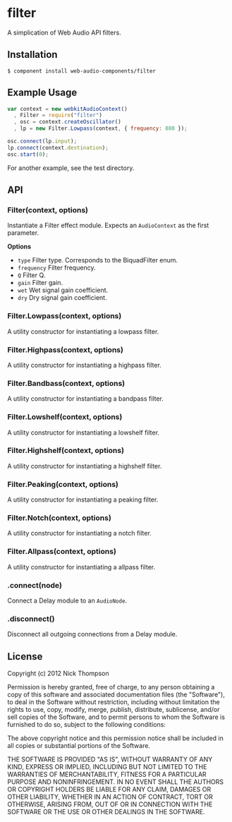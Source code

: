 
# filter

  A simplication of Web Audio API filters.

## Installation

    $ component install web-audio-components/filter

## Example Usage

```javascript
var context = new webkitAudioContext()
  , Filter = require("filter")
  , osc = context.createOscillator()
  , lp = new Filter.Lowpass(context, { frequency: 800 });

osc.connect(lp.input);
lp.connect(context.destination);
osc.start(0);
```

For another example, see the test directory.

## API

### Filter(context, options)

Instantiate a Filter effect module. Expects an `AudioContext` as the first
parameter.

**Options**

- `type` Filter type. Corresponds to the BiquadFilter enum.
- `frequency` Filter frequency.
- `Q` Filter Q.
- `gain` Filter gain.
- `wet` Wet signal gain coefficient.
- `dry` Dry signal gain coefficient.

### Filter.Lowpass(context, options)

A utility constructor for instantiating a lowpass filter.

### Filter.Highpass(context, options)

A utility constructor for instantiating a highpass filter.

### Filter.Bandbass(context, options)

A utility constructor for instantiating a bandpass filter.

### Filter.Lowshelf(context, options)

A utility constructor for instantiating a lowshelf filter.

### Filter.Highshelf(context, options)

A utility constructor for instantiating a highshelf filter.

### Filter.Peaking(context, options)

A utility constructor for instantiating a peaking filter.

### Filter.Notch(context, options)

A utility constructor for instantiating a notch filter.

### Filter.Allpass(context, options)

A utility constructor for instantiating a allpass filter.

### .connect(node)

Connect a Delay module to an `AudioNode`.

### .disconnect()

Disconnect all outgoing connections from a Delay module.

## License

  Copyright (c) 2012 Nick Thompson

  Permission is hereby granted, free of charge, to any person
  obtaining a copy of this software and associated documentation
  files (the "Software"), to deal in the Software without
  restriction, including without limitation the rights to use,
  copy, modify, merge, publish, distribute, sublicense, and/or sell
  copies of the Software, and to permit persons to whom the
  Software is furnished to do so, subject to the following
  conditions:

  The above copyright notice and this permission notice shall be
  included in all copies or substantial portions of the Software.

  THE SOFTWARE IS PROVIDED "AS IS", WITHOUT WARRANTY OF ANY KIND,
  EXPRESS OR IMPLIED, INCLUDING BUT NOT LIMITED TO THE WARRANTIES
  OF MERCHANTABILITY, FITNESS FOR A PARTICULAR PURPOSE AND
  NONINFRINGEMENT. IN NO EVENT SHALL THE AUTHORS OR COPYRIGHT
  HOLDERS BE LIABLE FOR ANY CLAIM, DAMAGES OR OTHER LIABILITY,
  WHETHER IN AN ACTION OF CONTRACT, TORT OR OTHERWISE, ARISING
  FROM, OUT OF OR IN CONNECTION WITH THE SOFTWARE OR THE USE OR
  OTHER DEALINGS IN THE SOFTWARE.

